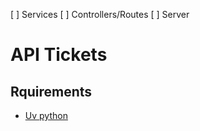 [ ] Services
[ ] Controllers/Routes
[ ] Server

# API Tickets

## Rquirements

- [Uv python](https://docs.astral.sh/uv/getting-started/installation/)